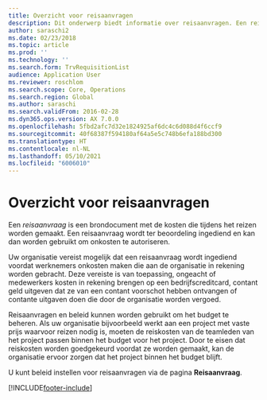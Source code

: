 ```yaml
---
title: Overzicht voor reisaanvragen
description: Dit onderwerp biedt informatie over reisaanvragen. Een reisaanvraag documenteert geplande reiskosten.
author: saraschi2
ms.date: 02/23/2018
ms.topic: article
ms.prod: ''
ms.technology: ''
ms.search.form: TrvRequisitionList
audience: Application User
ms.reviewer: roschlom
ms.search.scope: Core, Operations
ms.search.region: Global
ms.author: saraschi
ms.search.validFrom: 2016-02-28
ms.dyn365.ops.version: AX 7.0.0
ms.openlocfilehash: 5fbd2afc7d32e1824925af6dc4c6d088d4f6ccf9
ms.sourcegitcommit: 40f68387f594180af64a5e5c748b6efa188bd300
ms.translationtype: HT
ms.contentlocale: nl-NL
ms.lasthandoff: 05/10/2021
ms.locfileid: "6006010"
---
```

# <a name="travel-requisitions-overview"></a>Overzicht voor reisaanvragen

Een *reisaanvraag* is een brondocument met de kosten die tijdens het reizen worden gemaakt. Een reisaanvraag wordt ter beoordeling ingediend en kan dan worden gebruikt om onkosten te autoriseren.

Uw organisatie vereist mogelijk dat een reisaanvraag wordt ingediend voordat werknemers onkosten maken die aan de organisatie in rekening worden gebracht. Deze vereiste is van toepassing, ongeacht of medewerkers kosten in rekening brengen op een bedrijfscreditcard, contant geld uitgeven dat ze van een contant voorschot hebben ontvangen of contante uitgaven doen die door de organisatie worden vergoed.

Reisaanvragen en beleid kunnen worden gebruikt om het budget te beheren. Als uw organisatie bijvoorbeeld werkt aan een project met vaste prijs waarvoor reizen nodig is, moeten de reiskosten van de teamleden van het project passen binnen het budget voor het project. Door te eisen dat reiskosten worden goedgekeurd voordat ze worden gemaakt, kan de organisatie ervoor zorgen dat het project binnen het budget blijft.

U kunt beleid instellen voor reisaanvragen via de pagina **Reisaanvraag**.


[!INCLUDE[footer-include](../includes/footer-banner.md)]